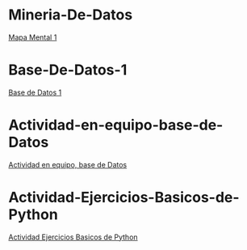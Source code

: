 # Mineria-De-Datos

[Mapa Mental 1](https://github.com/LuisAngelRuiz/Mineria-De-Datos/blob/main/MapaMental_1_1862717.pdf)
# Base-De-Datos-1
[Base de Datos 1](https://github.com/marioalb127/MinDat2021/blob/main/Ej1_BasesDatos_Equipo_3.pdf?fbclid=IwAR0j8pbJ4wuTxM_WFW79BKVrSQq0ihg5kSIgpaHY4xSo8km5zY9fo9cC8zQ)
# Actividad-en-equipo-base-de-Datos
[Actividad en equipo, base de Datos](https://github.com/marioalb127/MinDat2021/blob/main/EjercicioLimpiezaDeDatos_E3.ipynb?fbclid=IwAR28zv0mUvO5huJygYKPLkyFvek7cF2C6t0kc3PndVSKdjQql9wYcq6Gm5M)
# Actividad-Ejercicios-Basicos-de-Python 
[Actividad Ejercicios Basicos de Python](https://github.com/LuisAngelRuiz/Mineria-De-Datos/blob/main/Ej_Python_1862717.ipynb) 
